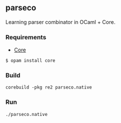 ## parseco

Learning parser combinator in OCaml + Core.

### Requirements

* [Core](http://opam.ocaml.org/packages/core/)

```
$ opam install core
```

### Build

`corebuild -pkg re2 parseco.native`

### Run

`./parseco.native`
